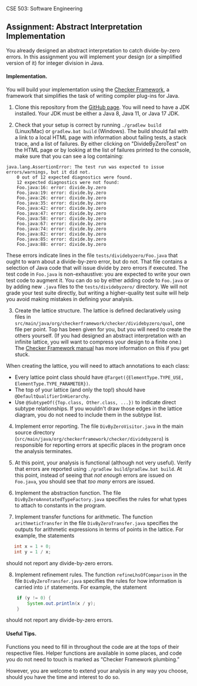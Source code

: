 CSE 503: Software Engineering

## Assignment: Abstract Interpretation Implementation

You already designed an abstract interpretation to catch divide-by-zero 
errors. In this assignment you will implement your design (or a simplified version 
of it) for integer division in Java.

#### Implementation. 

You will build your implementation using the [Checker Framework](https://checkerframework.org/), 
a framework that simplifies the task of writing compiler plug-ins for Java.

1. Clone this repository from 
the [GitHub page](https://github.com/kelloggm/div-by-zero-checker). You will need
to have a JDK installed. Your JDK must be either a Java 8, Java 11, or Java 17 JDK.

2. Check that your setup is correct by running `./gradlew build` (Linux/Mac) 
or `gradlew.bat build` (Windows). The build should fail with a link to a local
HTML page with information about failing tests, a stack trace, and a list of failures.
By either clicking on "DivideByZeroTest" on the HTML page or by looking at the list of failures 
printed to the console, make sure that you can see a log containing:

```
java.lang.AssertionError: The test run was expected to issue errors/warnings, but it did not.
    0 out of 12 expected diagnostics were found.
    12 expected diagnostics were not found:
    Foo.java:16: error: divide.by.zero
    Foo.java:19: error: divide.by.zero
    Foo.java:26: error: divide.by.zero
    Foo.java:35: error: divide.by.zero
    Foo.java:42: error: divide.by.zero
    Foo.java:47: error: divide.by.zero
    Foo.java:58: error: divide.by.zero
    Foo.java:67: error: divide.by.zero
    Foo.java:74: error: divide.by.zero
    Foo.java:82: error: divide.by.zero
    Foo.java:85: error: divide.by.zero
    Foo.java:88: error: divide.by.zero
```

  These errors indicate lines in the file `tests/dividebyzero/Foo.java` that ought to
  warn about a divide-by-zero error, but do not. That file contains a
  selection of Java code that will issue divide by zero errors if executed. The test code
  in `Foo.java` is non-exhaustive: you are expected to write your own test code to
  augment it. You can do so by either adding code to `Foo.java` or by adding new `.java`
  files to the `tests/dividebyzero/` directory. We will not grade your test suite directly,
  but writing a higher-quality test suite will help you avoid making mistakes in defining
  your analysis.

3. Create the lattice structure. The lattice is defined declaratively using files in 
`src/main/java/org/checkerframework/checker/dividebyzero/qual`, one file
per point. Top has been given for you, but you will need to create the others yourself. 
(If you had designed an abstract interpretation with an infinite lattice, you will want 
to compress your design to a finite one.) The 
[Checker Framework manual](https://checkerframework.org/manual/#creating-typequals)
has more information on this if you get stuck.

  When creating the lattice, you will need to attach annotations to each class:
  * Every lattice point class should have
    `@Target({ElementType.TYPE_USE, ElementType.TYPE_PARAMETER})`.
  * The top of your lattice (and only the top!) should have `@DefaultQualifierInHierarchy`.
  * Use `@SubtypeOf({Top.class, Other.class, ...})` to indicate direct subtype relationships.
    If you wouldn't draw those edges in the lattice diagram, you do not need to include
    them in the subtype list.

4. Implement error reporting. The file `DivByZeroVisitor.java` in the main source
directory (`src/main/java/org/checkerframework/checker/dividebyzero`) is responsible for 
reporting errors at specific places in the program once the analysis terminates.

5. At this point, your analysis is functional (although not very useful). Verify that 
errors are reported using `./gradlew build`/`gradlew.bat build`. At this point, instead
of seeing that *not enough* errors are issued on `Foo.java`, you should see that *too many*
errors are issued.

6. Implement the abstraction function. The file `DivByZeroAnnotatedTypeFactory.java` 
specifies the rules for what types to attach to constants in the program.

7. Implement transfer functions for arithmetic. 
The function `arithmeticTransfer` in the file `DivByZeroTransfer.java` specifies 
the outputs for arithmetic expressions in terms of points in the lattice. For
example, the statements
```java
   int x = 1 + 0;
   int y = 1 / x;
```
should not report any divide-by-zero errors.

8. Implement refinement rules. The function `refineLhsOfComparison` in the file
   `DivByZeroTransfer.java` specifies the rules for how information is carried into
   `if` statements. For example, the statement
```java
    if (y != 0) {
        System.out.println(x / y);
    }
```
should not report any divide-by-zero errors.

#### Useful Tips.

Functions you need to fill in throughout the code are at the tops of their respective files. 
Helper functions are available in some places, and code you do not need to touch is marked 
as “Checker Framework plumbing.”

However, you are welcome to extend your analysis in any way you choose, should you 
have the time and interest to do so.

